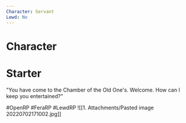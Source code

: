 ```yaml
---
Character: Servant 
Lewd: No
---
```

# Character


# Starter

"You have come to the Chamber of the Old One's. Welcome. How can I keep you entertained?"
  

#OpenRP #FeraRP #LewdRP 
![[1. Attachments/Pasted image 20220702171002.jpg]]